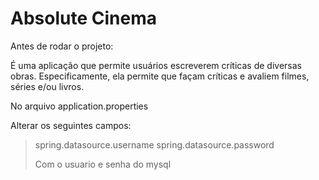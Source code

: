 # Absolute Cinema

Antes de rodar o projeto:

É uma aplicação que permite usuários escreverem críticas de diversas obras.
Especificamente, ela permite que façam críticas e avaliem filmes, séries e/ou livros.


No arquivo application.properties

Alterar os seguintes campos:
>spring.datasource.username
> spring.datasource.password
>
> Com o usuario e senha do mysql